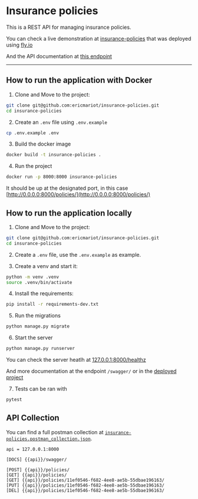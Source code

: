 # Insurance policies

This is a REST API for managing insurance policies.

You can check a live demonstration at [insurance-policies](https://insurance-policies.fly.dev/policies/) that was deployed using [fly.io](https://fly.io/)

And the API documentation at [this endpoint](https://insurance-policies.fly.dev/swagger/)

---

## How to run the application with Docker

1. Clone and Move to the project:
```bash
git clone git@github.com:ericmariot/insurance-policies.git
cd insurance-policies
```

2. Create an `.env` file using `.env.example`
```bash
cp .env.example .env
```

3. Build the docker image
```bash
docker build -t insurance-policies . 
```

4. Run the project
```bash
docker run -p 8000:8000 insurance-policies
```

It should be up at the designated port, in this case [http://0.0.0.0:8000/policies/](http://0.0.0.0:8000/policies/)

## How to run the application locally

1. Clone and Move to the project:
```bash
git clone git@github.com:ericmariot/insurance-policies.git
cd insurance-policies
```

2. Create a `.env` file, use the `.env.example` as example.

3. Create a venv and start it:
```bash
python -m venv .venv
source .venv/bin/activate
```

4. Install the requirements:
```bash
pip install -r requirements-dev.txt
```

5. Run the migrations
```bash
python manage.py migrate
```


6. Start the server
```bash
python manage.py runserver
```

You can check the server heatlh at [127.0.0.1:8000/healthz](127.0.0.1:8000/healthz)

And more documentation at the endpoint `/swagger/` or in the [deployed project](https://insurance-policies.fly.dev/swagger/)

7. Tests can be ran with
```bash
pytest
```

## API Collection

You can find a full postman collection at [`insurance-policies.postman_collection.json`](https://github.com/ericmariot/insurance-policies/blob/main/insurance-policies.postman_collection.json).

```
api = 127.0.0.1:8000

[DOCS] {{api}}/swagger/

[POST] {{api}}/policies/
[GET] {{api}}/policies/
[GET] {{api}}/policies/11ef0546-f682-4ee8-ae5b-55dbae196163/
[PUT] {{api}}/policies/11ef0546-f682-4ee8-ae5b-55dbae196163/
[DEL] {{api}}/policies/11ef0546-f682-4ee8-ae5b-55dbae196163/
```
